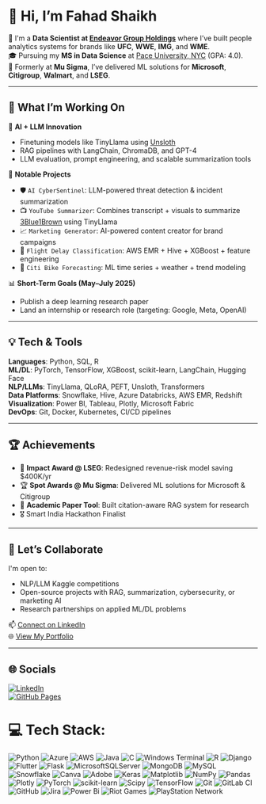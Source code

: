 # 👋 Hi, I’m Fahad Shaikh

💼 I'm a **Data Scientist at [Endeavor Group Holdings](https://www.endeavorco.com/)** where I’ve built people analytics systems for brands like **UFC**, **WWE**, **IMG**, and **WME**.  
🎓 Pursuing my **MS in Data Science** at [Pace University, NYC](https://www.pace.edu/) (GPA: 4.0).  
🧠 Formerly at **Mu Sigma**, I’ve delivered ML solutions for **Microsoft**, **Citigroup**, **Walmart**, and **LSEG**.

---

## 🚀 What I’m Working On

🔬 **AI + LLM Innovation**  
- Finetuning models like TinyLlama using [Unsloth](https://unsloth.ai/)  
- RAG pipelines with LangChain, ChromaDB, and GPT-4  
- LLM evaluation, prompt engineering, and scalable summarization tools

🧠 **Notable Projects**
- 🛡️ `AI CyberSentinel`: LLM-powered threat detection & incident summarization  
- 📺 `YouTube Summarizer`: Combines transcript + visuals to summarize [3Blue1Brown](https://www.3blue1brown.com/) using TinyLlama  
- 📈 `Marketing Generator`: AI-powered content creator for brand campaigns  
- 🧳 `Flight Delay Classification`: AWS EMR + Hive + XGBoost + feature engineering  
- 🚴 `Citi Bike Forecasting`: ML time series + weather + trend modeling

📊 **Short-Term Goals (May–July 2025)**
- Publish a deep learning research paper  
- Land an internship or research role (targeting: Google, Meta, OpenAI)

---

## 💡 Tech & Tools

**Languages**: Python, SQL, R  
**ML/DL**: PyTorch, TensorFlow, XGBoost, scikit-learn, LangChain, Hugging Face  
**NLP/LLMs**: TinyLlama, QLoRA, PEFT, Unsloth, Transformers  
**Data Platforms**: Snowflake, Hive, Azure Databricks, AWS EMR, Redshift  
**Visualization**: Power BI, Tableau, Plotly, Microsoft Fabric  
**DevOps**: Git, Docker, Kubernetes, CI/CD pipelines  

---

## 🏆 Achievements

- 🏅 **Impact Award @ LSEG**: Redesigned revenue-risk model saving $400K/yr  
- 🏆 **Spot Awards @ Mu Sigma**: Delivered ML solutions for Microsoft & Citigroup  
- 📃 **Academic Paper Tool**: Built citation-aware RAG system for research  
- 🎖️ Smart India Hackathon Finalist

---

## 🤝 Let’s Collaborate

I'm open to:
- NLP/LLM Kaggle competitions  
- Open-source projects with RAG, summarization, cybersecurity, or marketing AI  
- Research partnerships on applied ML/DL problems

📫 [Connect on LinkedIn](https://www.linkedin.com/in/fahad-shaikh-b807b6147/)  
🌐 [View My Portfolio](https://fahad-sha.github.io/)

---

## 🌐 Socials

[![LinkedIn](https://img.shields.io/badge/LinkedIn-%230077B5.svg?logo=linkedin&logoColor=white)](https://www.linkedin.com/in/fahad-shaikh-b807b6147/)  
[![GitHub Pages](https://img.shields.io/badge/Portfolio-%23121011.svg?logo=githubpages&logoColor=white)](https://fahad-sha.github.io/)


# 💻 Tech Stack:
![Python](https://img.shields.io/badge/python-3670A0?style=for-the-badge&logo=python&logoColor=ffdd54) ![Azure](https://img.shields.io/badge/azure-%230072C6.svg?style=for-the-badge&logo=microsoftazure&logoColor=white) ![AWS](https://img.shields.io/badge/AWS-%23FF9900.svg?style=for-the-badge&logo=amazon-aws&logoColor=white) ![Java](https://img.shields.io/badge/java-%23ED8B00.svg?style=for-the-badge&logo=openjdk&logoColor=white) ![C](https://img.shields.io/badge/c-%2300599C.svg?style=for-the-badge&logo=c&logoColor=white) ![Windows Terminal](https://img.shields.io/badge/Windows%20Terminal-%234D4D4D.svg?style=for-the-badge&logo=windows-terminal&logoColor=white) ![R](https://img.shields.io/badge/r-%23276DC3.svg?style=for-the-badge&logo=r&logoColor=white) ![Django](https://img.shields.io/badge/django-%23092E20.svg?style=for-the-badge&logo=django&logoColor=white) ![Flutter](https://img.shields.io/badge/Flutter-%2302569B.svg?style=for-the-badge&logo=Flutter&logoColor=white) ![Flask](https://img.shields.io/badge/flask-%23000.svg?style=for-the-badge&logo=flask&logoColor=white) ![MicrosoftSQLServer](https://img.shields.io/badge/Microsoft%20SQL%20Server-CC2927?style=for-the-badge&logo=microsoft%20sql%20server&logoColor=white) ![MongoDB](https://img.shields.io/badge/MongoDB-%234ea94b.svg?style=for-the-badge&logo=mongodb&logoColor=white) ![MySQL](https://img.shields.io/badge/mysql-4479A1.svg?style=for-the-badge&logo=mysql&logoColor=white) ![Snowflake](https://img.shields.io/badge/snowflake-%2329B5E8.svg?style=for-the-badge&logo=snowflake&logoColor=white) ![Canva](https://img.shields.io/badge/Canva-%2300C4CC.svg?style=for-the-badge&logo=Canva&logoColor=white) ![Adobe](https://img.shields.io/badge/adobe-%23FF0000.svg?style=for-the-badge&logo=adobe&logoColor=white) ![Keras](https://img.shields.io/badge/Keras-%23D00000.svg?style=for-the-badge&logo=Keras&logoColor=white) ![Matplotlib](https://img.shields.io/badge/Matplotlib-%23ffffff.svg?style=for-the-badge&logo=Matplotlib&logoColor=black) ![NumPy](https://img.shields.io/badge/numpy-%23013243.svg?style=for-the-badge&logo=numpy&logoColor=white) ![Pandas](https://img.shields.io/badge/pandas-%23150458.svg?style=for-the-badge&logo=pandas&logoColor=white) ![Plotly](https://img.shields.io/badge/Plotly-%233F4F75.svg?style=for-the-badge&logo=plotly&logoColor=white) ![PyTorch](https://img.shields.io/badge/PyTorch-%23EE4C2C.svg?style=for-the-badge&logo=PyTorch&logoColor=white) ![scikit-learn](https://img.shields.io/badge/scikit--learn-%23F7931E.svg?style=for-the-badge&logo=scikit-learn&logoColor=white) ![Scipy](https://img.shields.io/badge/SciPy-%230C55A5.svg?style=for-the-badge&logo=scipy&logoColor=%white) ![TensorFlow](https://img.shields.io/badge/TensorFlow-%23FF6F00.svg?style=for-the-badge&logo=TensorFlow&logoColor=white) ![Git](https://img.shields.io/badge/git-%23F05033.svg?style=for-the-badge&logo=git&logoColor=white) ![GitLab CI](https://img.shields.io/badge/gitlab%20CI-%23181717.svg?style=for-the-badge&logo=gitlab&logoColor=white) ![GitHub](https://img.shields.io/badge/github-%23121011.svg?style=for-the-badge&logo=github&logoColor=white) ![Jira](https://img.shields.io/badge/jira-%230A0FFF.svg?style=for-the-badge&logo=jira&logoColor=white) ![Power Bi](https://img.shields.io/badge/power_bi-F2C811?style=for-the-badge&logo=powerbi&logoColor=black) ![Riot Games](https://img.shields.io/badge/riotgames-D32936.svg?style=for-the-badge&logo=riotgames&logoColor=white) ![PlayStation Network](https://img.shields.io/badge/PSN-%230070D1.svg?style=for-the-badge&logo=Playstation&logoColor=white)

